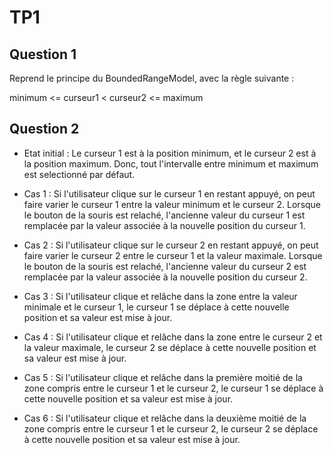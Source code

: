 # TP1 
## Question 1

Reprend le principe du BoundedRangeModel, avec la règle suivante : 

minimum <= curseur1 < curseur2 <= maximum

## Question 2

* Etat initial : Le curseur 1 est à la position minimum, et le curseur 2 est à la position maximum. Donc, tout l'intervalle entre minimum et maximum est selectionné par défaut.

* Cas 1 : Si l'utilisateur clique sur le curseur 1 en restant appuyé, on peut faire varier le curseur 1 entre la valeur minimum et le curseur 2. 
Lorsque le bouton de la souris est relaché, l'ancienne valeur du curseur 1 est remplacée par la valeur associée à la nouvelle position du curseur 1.

* Cas 2 : Si l'utilisateur clique sur le curseur 2 en restant appuyé, on peut faire varier le curseur 2 entre le curseur 1 et la valeur maximale. 
Lorsque le bouton de la souris est relaché, l'ancienne valeur du curseur 2 est remplacée par la valeur associée à la nouvelle position du curseur 2.

* Cas 3 : Si l'utilisateur clique et relâche dans la zone entre la valeur minimale et le curseur 1, le curseur 1 se déplace à cette nouvelle position et sa valeur est mise à jour.

* Cas 4 : Si l'utilisateur clique et relâche dans la zone entre le curseur 2 et la valeur maximale, le curseur 2 se déplace à cette nouvelle position et sa valeur est mise à jour.

* Cas 5 : Si l'utilisateur clique et relâche dans la première moitié de la zone compris entre le curseur 1 et le curseur 2, le curseur 1 se déplace à cette nouvelle position et sa valeur est mise à jour.

* Cas 6 : Si l'utilisateur clique et relâche dans la deuxième moitié de la zone compris entre le curseur 1 et le curseur 2, le curseur 2 se déplace à cette nouvelle position et sa valeur est mise à jour.

